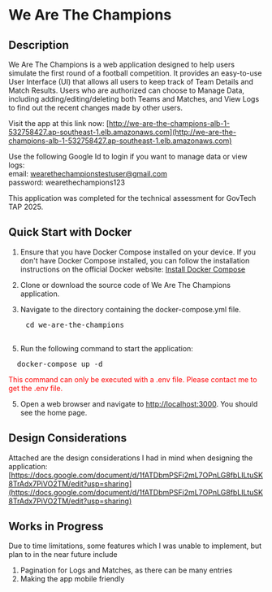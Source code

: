 # We Are The Champions 

## Description
We Are The Champions is a web application designed to help users simulate the first round of a football competition. It provides an easy-to-use User Interface (UI) that allows all users to keep track of Team Details and Match Results. Users who are authorized can choose to Manage Data, including adding/editing/deleting both Teams and Matches, and View Logs to find out the recent changes made by other users. 

Visit the app at this link now: [http://we-are-the-champions-alb-1-532758427.ap-southeast-1.elb.amazonaws.com](http://we-are-the-champions-alb-1-532758427.ap-southeast-1.elb.amazonaws.com)

Use the following Google Id to login if you want to manage data or view logs: <br/>
email: wearethechampionstestuser@gmail.com <br/>
password: wearethechampions123


This application was completed for the technical assessment for GovTech TAP 2025.

## Quick Start with Docker

1. Ensure that you have Docker Compose installed on your device. If you don't have Docker Compose installed, you can follow the installation instructions on the official Docker website: [Install Docker Compose](https://docs.docker.com/compose/install/)

2. Clone or download the source code of We Are The Champions application.

3. Navigate to the directory containing the docker-compose.yml file.
  <pre>
    cd we-are-the-champions
  </pre>

5. Run the following command to start the application:
<pre>
  docker-compose up -d 
</pre>

<span style="color: red;">This command can only be executed with a .env file. Please contact me to get the .env file. </span>


5. Open a web browser and navigate to [http://localhost:3000](http://localhost:3000). You should see the home page.


## Design Considerations
Attached are the design considerations I had in mind when designing the application: 
[https://docs.google.com/document/d/1fATDbmPSFi2mL7OPnLG8fbLILtuSK8TrAdx7PiVO2TM/edit?usp=sharing](https://docs.google.com/document/d/1fATDbmPSFi2mL7OPnLG8fbLILtuSK8TrAdx7PiVO2TM/edit?usp=sharing)

## Works in Progress
Due to time limitations, some features which I was unable to implement, but plan to in the near future include
1. Pagination for Logs and Matches, as there can be many entries
2. Making the app mobile friendly


